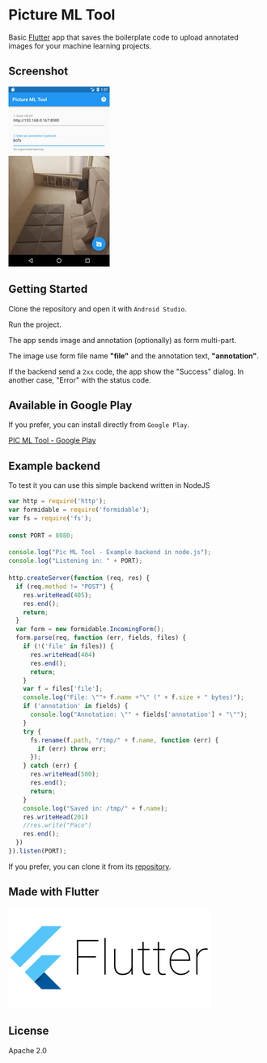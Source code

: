 # Picture ML Tool

Basic [Flutter](http://flutter.io) app that saves the boilerplate code to upload annotated images for your machine learning projects.

## Screenshot
![Main use case](https://raw.githubusercontent.com/digitalilusion/pic-ml-tool/master/resources/sc-1.png)
## Getting Started

Clone the repository and open it with `Android Studio`.

Run the project.

The app sends image and annotation (optionally) as form multi-part.

The image use form file name __"file"__ and the annotation text, __"annotation"__.

If the backend send a `2xx` code, the app show the "Success" dialog.
In another case, "Error" with the status code.

## Available in Google Play

If you prefer, you can install directly from `Google Play`.

[PIC ML Tool - Google Play](https://play.google.com/store/apps/details?id=com.digitalilusion.picmltool)


## Example backend

To test it you can use this simple backend written in NodeJS

```javascript
var http = require('http');
var formidable = require('formidable');
var fs = require('fs');

const PORT = 8080;

console.log("Pic ML Tool - Example backend in node.js");
console.log("Listening in: " + PORT);

http.createServer(function (req, res) {
  if (req.method != "POST") {
    res.writeHead(405);
    res.end();
    return;
  }
  var form = new formidable.IncomingForm();
  form.parse(req, function (err, fields, files) {
    if (!('file' in files)) {
      res.writeHead(404)
      res.end();
      return;
    }
    var f = files['file'];
    console.log("File: \""+ f.name +"\" (" + f.size + " bytes)");
    if ('annotation' in fields) {
      console.log("Annotation: \"" + fields['annotation'] + "\"");
    }
    try {
      fs.rename(f.path, "/tmp/" + f.name, function (err) {
        if (err) throw err;
      });
    } catch (err) {
      res.writeHead(500);
      res.end();
      return;
    }
    console.log("Saved in: /tmp/" + f.name);
    res.writeHead(201)
    //res.write("Paco")
    res.end();
  })
}).listen(PORT);
```

If you prefer, you can clone it from its [repository](https://github.com/digitalilusion/pic-ml-tool-backend).

## Made with Flutter

![Flutter Logo](https://raw.githubusercontent.com/digitalilusion/pic-ml-tool/master/resources/flutter-logo.png)


## License

Apache 2.0
